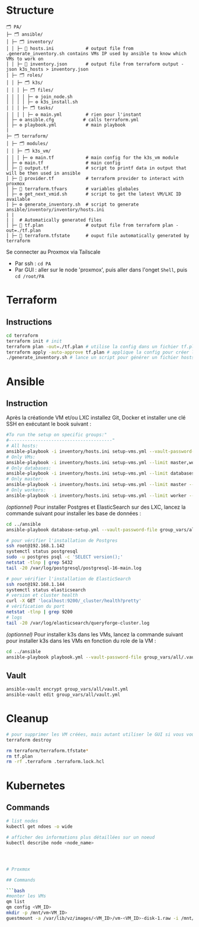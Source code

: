 # Structure

```
🗂️ PA/
├─ 🗂️ ansible/
│ ├─ 🗂️ inventory/
│ │ ├─ 📃 hosts.ini            # output file from .generate_inventory.sh contains VMs IP used by ansible to know which VMs to work on
│ │ ├─ 📃 inventory.json       # output file from terraform output -json k3s_hosts > inventory.json
│ ├─ 🗂️ roles/
│ │ ├─ 🗂️ k3s/
│ │ │ ├─ 🗂️ files/
│ │ │ │ ├─ ⚙️ join_node.sh
│ │ │ │ ├─ ⚙️ k3s_install.sh
│ │ │ ├─ 🗂️ tasks/
│ │ │ │ ├─ ⚙️ main.yml         # rien pour l'instant
│ ├─ ⚙️ ansible.cfg           # calls terraform.yml
│ ├─ ⚙️ playbook.yml           # main playbook
|
├─ 🗂️ terraform/
│ ├─ 🗂️ modules/
│ │ ├─ 🗂️ k3s_vm/
│ │ │ ├─ ⚙️ main.tf            # main config for the k3s_vm module
│ ├─ ⚙️ main.tf                # main config
│ ├─ 📄 output.tf              # script to printf data in output that will be then used in ansible
│ ├─ 📄 provider.tf            # terraform provider to interact with proxmox
│ ├─ 📄 terraform.tfvars       # variables globales
│ ├─ ⚙️ get_next_vmid.sh       # script to get the latest VM/LXC ID available
│ ├─ ⚙️ generate_inventory.sh  # script to generate ansible/inventory/inventory/hosts.ini
| |
| |  # Automatically generated files
│ ├─ 📃 tf.plan                # output file from terraform plan -out=./tf.plan
│ ├─ 📃 terraform.tfstate      # ouput file automatically generated by terraform
```

Se connecter au Proxmox via Tailscale

- Par ssh : `cd PA`
- Par GUI : aller sur le node 'proxmox', puis aller dans l'onget `Shell`, puis `cd /root/PA`

# Terraform

## Instructions

```bash
cd terraform
terraform init # init
terraform plan -out=./tf.plan # utilise la config dans un fichier tf.plan
terraform apply -auto-approve tf.plan # applique la config pour créer les vm et tout
./generate_inventory.sh # lance un script pour générer un fichier hosts.ini avec des datas à feed comme les IPs des VM créées Ansible
```

# Ansible

## Instruction

Après la créationde VM et/ou LXC installez Git, Docker et installer une clé SSH en exécutant le book suivant : 

```bash
#To run the setup on specific groups:"
#---------------------------------------"
# All hosts:
ansible-playbook -i inventory/hosts.ini setup-vms.yml --vault-password-file group_vars/all/.vault_pass.txt
# Only VMs:
ansible-playbook -i inventory/hosts.ini setup-vms.yml --limit master,worker --vault-password-file group_vars/all/.vault_pass.txt
# Only databases:
ansible-playbook -i inventory/hosts.ini setup-vms.yml --limit databases --vault-password-file group_vars/all/.vault_pass.txt
# Only master: 
ansible-playbook -i inventory/hosts.ini setup-vms.yml --limit master --vault-password-file group_vars/all/.vault_pass.txt
# Only workers: 
ansible-playbook -i inventory/hosts.ini setup-vms.yml --limit worker --vault-password-file group_vars/all/.vault_pass.txt
```

*(optionnel)* Pour installer Postgres et ElasticSearch sur des LXC, lancez la commande suivant pour installer les base de données :

```bash
cd ../ansible
ansible-playbook database-setup.yml --vault-password-file group_vars/all/.vault_pass.txt

# pour vérifier l'installation de Postgres
ssh root@192.168.1.142
systemctl status postgresql
sudo -u postgres psql -c 'SELECT version();'
netstat -tlnp | grep 5432
tail -20 /var/log/postgresql/postgresql-16-main.log

# pour vérifier l'installation de ElasticSearch
ssh root@192.168.1.144
systemctl status elasticsearch
# version et cluster health
curl -X GET 'localhost:9200/_cluster/health?pretty'
# vérification du port
netstat -tlnp | grep 9200
# logs
tail -20 /var/log/elasticsearch/queryforge-cluster.log
```

*(optionnel)* Pour installer k3s dans les VMs, lancez la commande suivant pour installer k3s dans les VMs en fonction du role de la VM :

```bash
cd ../ansible
ansible-playbook playbook.yml --vault-password-file group_vars/all/.vault_pass.txt
```
## Vault

```bash
ansible-vault encrypt group_vars/all/vault.yml
ansible-vault edit group_vars/all/vault.yml
```
# Cleanup

```bash
# pour supprimer les VM créées, mais autant utiliser le GUI si vous voulez supprimer les VMs
terraform destroy

rm terraform/terraform.tfstate*
rm tf.plan
rm -rf .terraform .terraform.lock.hcl
```

# Kubernetes

## Commands

```bash
# list nodes
kubectl get ndoes -o wide

# afficher des informations plus détaillées sur un noeud
kubectl describe node <node_name>




# Proxmox

## Commands

```bash
#monter les VMs 
qm list
qm config <VM_ID>
mkdir -p /mnt/vm<VM_ID>
guestmount -a /var/lib/vz/images/<VM_ID>/vm-<VM_ID>-disk-1.raw -i /mnt/vm<VM_ID>
```